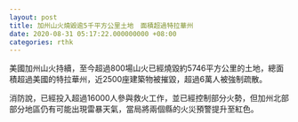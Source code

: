 ```yaml
---
layout: post
title: 加州山火燒毀逾5千平方公里土地　面積超過特拉華州
date: 2020-08-31 05:17:22.000000000 +08:00
categories: rthk
---
```


美國加州山火持續，至今超過800場山火已經燒毀約5746平方公里的土地，總面積超過美國的特拉華州，近2500座建築物被摧毀，超過6萬人被強制疏散。

消防說，已經投入超過16000人參與救火工作，並已經控制部分火勢，但加州北部部分地區仍有可能出現雷暴天氣，當局將兩個縣的火災預警提升至紅色。
